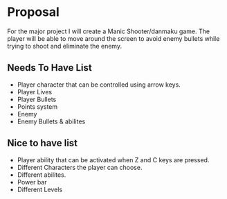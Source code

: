 # Proposal 

For the major project I will create a Manic Shooter/danmaku game. The player will be able to move around the screen to avoid enemy bullets while trying to shoot and eliminate the enemy.

## Needs To Have List 

- Player character that can be controlled using arrow keys.
- Player Lives 
- Player Bullets
- Points system
- Enemy 
- Enemy Bullets & abilites


## Nice to have list 

- Player ability that can be activated when Z and C keys are pressed.
- Different Characters the player can choose.
- Different abilites. 
- Power bar
- Different Levels

